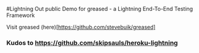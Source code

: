 #Lightning Out public Demo for greased - a Lightning End-To-End Testing Framework

Visit greased (here)[https://github.com/stevebuik/greased]

















### Kudos to https://github.com/skipsauls/heroku-lightning<br/>
